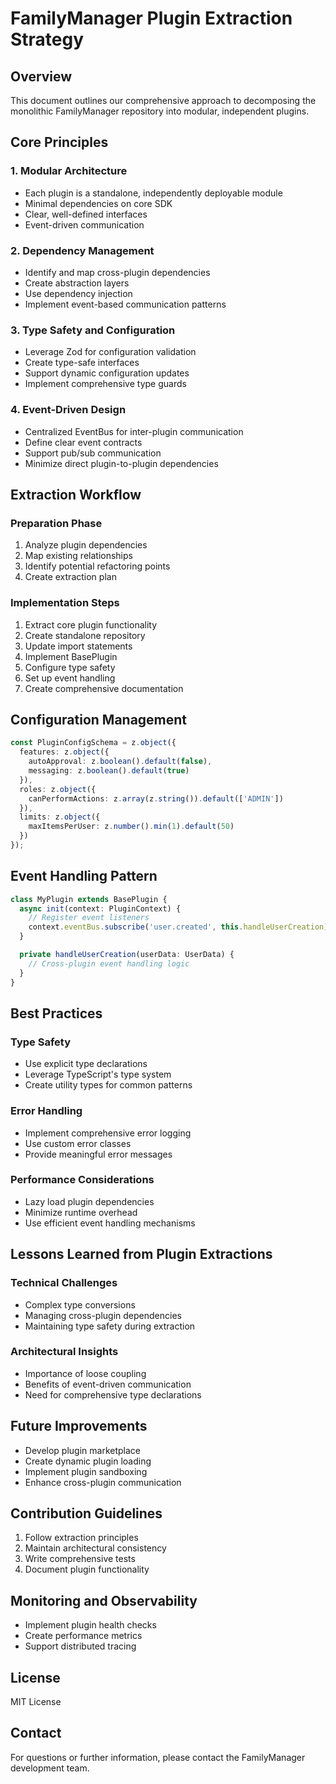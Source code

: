 # FamilyManager Plugin Extraction Strategy

## Overview
This document outlines our comprehensive approach to decomposing the monolithic FamilyManager repository into modular, independent plugins.

## Core Principles

### 1. Modular Architecture
- Each plugin is a standalone, independently deployable module
- Minimal dependencies on core SDK
- Clear, well-defined interfaces
- Event-driven communication

### 2. Dependency Management
- Identify and map cross-plugin dependencies
- Create abstraction layers
- Use dependency injection
- Implement event-based communication patterns

### 3. Type Safety and Configuration
- Leverage Zod for configuration validation
- Create type-safe interfaces
- Support dynamic configuration updates
- Implement comprehensive type guards

### 4. Event-Driven Design
- Centralized EventBus for inter-plugin communication
- Define clear event contracts
- Support pub/sub communication
- Minimize direct plugin-to-plugin dependencies

## Extraction Workflow

### Preparation Phase
1. Analyze plugin dependencies
2. Map existing relationships
3. Identify potential refactoring points
4. Create extraction plan

### Implementation Steps
1. Extract core plugin functionality
2. Create standalone repository
3. Update import statements
4. Implement BasePlugin
5. Configure type safety
6. Set up event handling
7. Create comprehensive documentation

## Configuration Management
```typescript
const PluginConfigSchema = z.object({
  features: z.object({
    autoApproval: z.boolean().default(false),
    messaging: z.boolean().default(true)
  }),
  roles: z.object({
    canPerformActions: z.array(z.string()).default(['ADMIN'])
  }),
  limits: z.object({
    maxItemsPerUser: z.number().min(1).default(50)
  })
});
```

## Event Handling Pattern
```typescript
class MyPlugin extends BasePlugin {
  async init(context: PluginContext) {
    // Register event listeners
    context.eventBus.subscribe('user.created', this.handleUserCreation);
  }

  private handleUserCreation(userData: UserData) {
    // Cross-plugin event handling logic
  }
}
```

## Best Practices

### Type Safety
- Use explicit type declarations
- Leverage TypeScript's type system
- Create utility types for common patterns

### Error Handling
- Implement comprehensive error logging
- Use custom error classes
- Provide meaningful error messages

### Performance Considerations
- Lazy load plugin dependencies
- Minimize runtime overhead
- Use efficient event handling mechanisms

## Lessons Learned from Plugin Extractions

### Technical Challenges
- Complex type conversions
- Managing cross-plugin dependencies
- Maintaining type safety during extraction

### Architectural Insights
- Importance of loose coupling
- Benefits of event-driven communication
- Need for comprehensive type declarations

## Future Improvements
- Develop plugin marketplace
- Create dynamic plugin loading
- Implement plugin sandboxing
- Enhance cross-plugin communication

## Contribution Guidelines
1. Follow extraction principles
2. Maintain architectural consistency
3. Write comprehensive tests
4. Document plugin functionality

## Monitoring and Observability
- Implement plugin health checks
- Create performance metrics
- Support distributed tracing

## License
MIT License

## Contact
For questions or further information, please contact the FamilyManager development team.